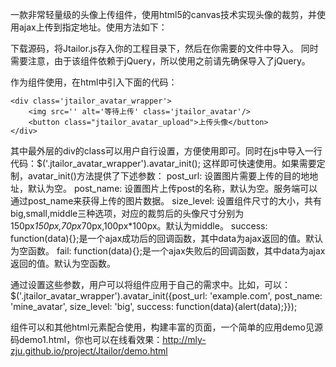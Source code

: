 一款非常轻量级的头像上传组件，使用html5的canvas技术实现头像的裁剪，并使用ajax上传到指定地址。使用方法如下：

下载源码，将Jtailor.js存入你的工程目录下，然后在你需要的文件中导入。
同时需要注意，由于该组件依赖于jQuery，所以使用之前请先确保导入了jQuery。

作为组件使用，在html中引入下面的代码：

	<div class='jtailor_avatar_wrapper'>
		<img src='' alt='等待上传' class='jtailor_avatar'/>
		<button class="jtailor_avatar_upload">上传头像</button>
	</div>

其中最外层的div的class可以用户自行设置，方便使用即可。同时在js中导入一行代码：$('.jtailor_avatar_wrapper').avatar_init();
这样即可快速使用。如果需要定制，avatar_init()方法提供了下述参数：
post_url: 设置图片需要上传的目的地地址，默认为空。
post_name: 设置图片上传post的名称，默认为空。服务端可以通过post_name来获得上传的图片数据。
size_level: 设置组件尺寸的大小，共有big,small,middle三种选项，对应的裁剪后的头像尺寸分别为150px*150px,70px*70px,100px*100px。默认为middle。
success: function(data){};是一个ajax成功后的回调函数，其中data为ajax返回的值。默认为空函数。
fail: function(data){};是一个ajax失败后的回调函数，其中data为ajax返回的值。默认为空函数。

通过设置这些参数，用户可以将组件应用于自己的需求中。比如，可以：
$('.jtailor_avatar_wrapper').avatar_init({post_url: 'example.com', post_name: 'mine_avatar', size_level: 'big', success: function(data){alert(data);}});

组件可以和其他html元素配合使用，构建丰富的页面，一个简单的应用demo见源码demo1.html，你也可以在线看效果：http://mly-zju.github.io/project/Jtailor/demo.html
